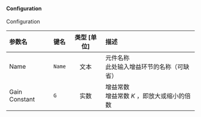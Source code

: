 <!--
DO NOT EDIT THIS FILE DIRECTLY.
This file is generated by tools/comp-docs.js.
All changes will be overwritten by regeneration.
-->

<slot class="model-parameters">

#### Configuration

Configuration

| 参数名 | 键名 | 类型 [单位] | 描述 |
|:------ |:---- |:-----------:|:---- |
| Name | `Name` | 文本 | 元件名称<br/>此处输入增益环节的名称（可缺省） |
| Gain Constant | `G` | 实数 | 增益常数<br/>增益常数 $K$ ，即放大或缩小的倍数 |


</slot>
